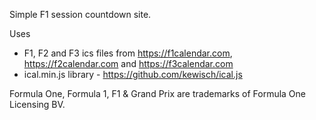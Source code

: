 Simple F1 session countdown site.

Uses 
* F1, F2 and F3 ics files from https://f1calendar.com, https://f2calendar.com and https://f3calendar.com
* ical.min.js library - https://github.com/kewisch/ical.js

Formula One, Formula 1, F1 & Grand Prix are trademarks of Formula One Licensing BV.
